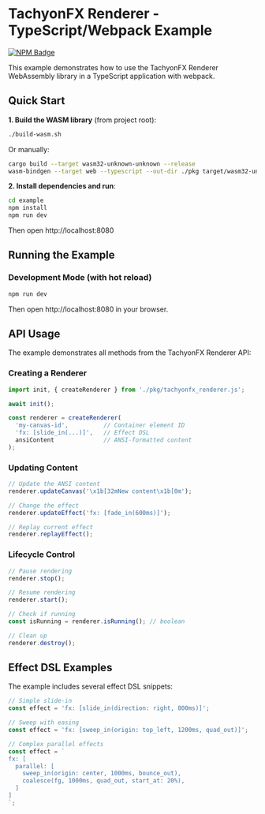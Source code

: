 # TachyonFX Renderer - TypeScript/Webpack Example

[![NPM Badge]][NPM]

This example demonstrates how to use the TachyonFX Renderer WebAssembly library in a TypeScript application with webpack.

## Quick Start

**1. Build the WASM library** (from project root):

```bash
./build-wasm.sh
```

Or manually:
```bash
cargo build --target wasm32-unknown-unknown --release
wasm-bindgen --target web --typescript --out-dir ./pkg target/wasm32-unknown-unknown/release/tachyonfx_renderer.wasm
```

**2. Install dependencies and run**:

```bash
cd example
npm install
npm run dev
```

Then open http://localhost:8080

## Running the Example

### Development Mode (with hot reload)

```bash
npm run dev
```

Then open http://localhost:8080 in your browser.

## API Usage

The example demonstrates all methods from the TachyonFX Renderer API:

### Creating a Renderer

```typescript
import init, { createRenderer } from './pkg/tachyonfx_renderer.js';

await init();

const renderer = createRenderer(
  'my-canvas-id',          // Container element ID
  'fx: [slide_in(...)]',   // Effect DSL
  ansiContent              // ANSI-formatted content
);
```

### Updating Content

```typescript
// Update the ANSI content
renderer.updateCanvas('\x1b[32mNew content\x1b[0m');

// Change the effect
renderer.updateEffect('fx: [fade_in(600ms)]');

// Replay current effect
renderer.replayEffect();
```

### Lifecycle Control

```typescript
// Pause rendering
renderer.stop();

// Resume rendering
renderer.start();

// Check if running
const isRunning = renderer.isRunning(); // boolean

// Clean up
renderer.destroy();
```

## Effect DSL Examples

The example includes several effect DSL snippets:

```typescript
// Simple slide-in
const effect = 'fx: [slide_in(direction: right, 800ms)]';

// Sweep with easing
const effect = 'fx: [sweep_in(origin: top_left, 1200ms, quad_out)]';

// Complex parallel effects
const effect = `
fx: [
  parallel: [
    sweep_in(origin: center, 1000ms, bounce_out),
    coalesce(fg, 1000ms, quad_out, start_at: 20%),
  ]
]
`;
```

 [npm]: https://www.npmjs.com/package/tachyon-fxrenderer
 [NPM Badge]: https://img.shields.io/npm/v/tachyonfx-renderer.svg